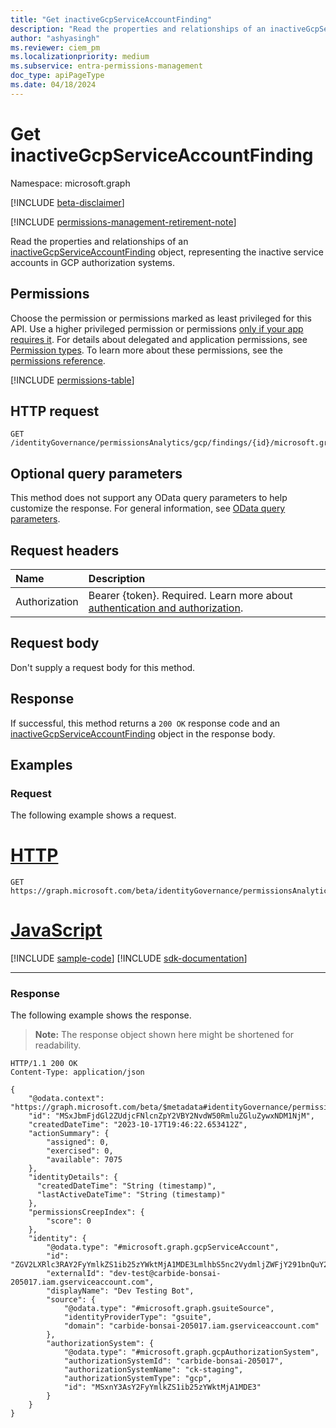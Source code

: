 ```yaml
---
title: "Get inactiveGcpServiceAccountFinding"
description: "Read the properties and relationships of an inactiveGcpServiceAccountFinding object, representing the inactive service accounts in GCP authorization systems."
author: "ashyasingh"
ms.reviewer: ciem_pm
ms.localizationpriority: medium
ms.subservice: entra-permissions-management
doc_type: apiPageType
ms.date: 04/18/2024
---
```


# Get inactiveGcpServiceAccountFinding
Namespace: microsoft.graph

[!INCLUDE [beta-disclaimer](../../includes/beta-disclaimer.md)]

[!INCLUDE [permissions-management-retirement-note](../../includes/permissions-management-retirement-note.md)]

Read the properties and relationships of an [inactiveGcpServiceAccountFinding](../resources/inactivegcpserviceaccountfinding.md) object, representing the inactive service accounts in GCP authorization systems.

## Permissions
Choose the permission or permissions marked as least privileged for this API. Use a higher privileged permission or permissions [only if your app requires it](/graph/permissions-overview#best-practices-for-using-microsoft-graph-permissions). For details about delegated and application permissions, see [Permission types](/graph/permissions-overview#permission-types). To learn more about these permissions, see the [permissions reference](/graph/permissions-reference).

<!-- { "blockType": "permissions", "name": "inactivegcpserviceaccountfinding_get" } -->
[!INCLUDE [permissions-table](../includes/permissions/inactivegcpserviceaccountfinding-get-permissions.md)]

## HTTP request

<!-- {
  "blockType": "ignored"
}
-->
```http
GET /identityGovernance/permissionsAnalytics/gcp/findings/{id}/microsoft.graph.inactiveGcpServiceAccountFinding
```

## Optional query parameters
This method does not support any OData query parameters to help customize the response. For general information, see [OData query parameters](/graph/query-parameters).


## Request headers
|Name|Description|
|:---|:---|
|Authorization|Bearer {token}. Required. Learn more about [authentication and authorization](/graph/auth/auth-concepts).|

## Request body
Don't supply a request body for this method.

## Response

If successful, this method returns a `200 OK` response code and an [inactiveGcpServiceAccountFinding](../resources/inactivegcpserviceaccountfinding.md) object in the response body.

## Examples

### Request
The following example shows a request.
# [HTTP](#tab/http)
<!-- {
  "blockType": "request",
  "name": "get_inactivegcpserviceaccountfinding"
}
-->
```http
GET https://graph.microsoft.com/beta/identityGovernance/permissionsAnalytics/gcp/findings/MSxJbmFjdGl2ZUdjcFNlcnZpY2VBY2NvdW50RmluZGluZywxNDM1NjM/microsoft.graph.inactiveGcpServiceAccountFinding
```

# [JavaScript](#tab/javascript)
[!INCLUDE [sample-code](../includes/snippets/javascript/get-inactivegcpserviceaccountfinding-javascript-snippets.md)]
[!INCLUDE [sdk-documentation](../includes/snippets/snippets-sdk-documentation-link.md)]

---

### Response
The following example shows the response.
>**Note:** The response object shown here might be shortened for readability.
<!-- {
  "blockType": "response",
  "truncated": true,
  "@odata.type": "microsoft.graph.inactiveGcpServiceAccountFinding"
}
-->
```http
HTTP/1.1 200 OK
Content-Type: application/json

{
    "@odata.context": "https://graph.microsoft.com/beta/$metadata#identityGovernance/permissionsAnalytics/gcp/findings/microsoft.graph.inactiveGcpServiceAccountFinding/$entity",
    "id": "MSxJbmFjdGl2ZUdjcFNlcnZpY2VBY2NvdW50RmluZGluZywxNDM1NjM",
    "createdDateTime": "2023-10-17T19:46:22.653412Z",
    "actionSummary": {
        "assigned": 0,
        "exercised": 0,
        "available": 7075
    },
    "identityDetails": {
      "createdDateTime": "String (timestamp)",
      "lastActiveDateTime": "String (timestamp)"
    },
    "permissionsCreepIndex": {
        "score": 0
    },
    "identity": {
        "@odata.type": "#microsoft.graph.gcpServiceAccount",
        "id": "ZGV2LXRlc3RAY2FyYmlkZS1ib25zYWktMjA1MDE3LmlhbS5nc2VydmljZWFjY291bnQuY29t",
        "externalId": "dev-test@carbide-bonsai-205017.iam.gserviceaccount.com",
        "displayName": "Dev Testing Bot",
        "source": {
            "@odata.type": "#microsoft.graph.gsuiteSource",
            "identityProviderType": "gsuite",
            "domain": "carbide-bonsai-205017.iam.gserviceaccount.com"
        },
        "authorizationSystem": {
            "@odata.type": "#microsoft.graph.gcpAuthorizationSystem",
            "authorizationSystemId": "carbide-bonsai-205017",
            "authorizationSystemName": "ck-staging",
            "authorizationSystemType": "gcp",
            "id": "MSxnY3AsY2FyYmlkZS1ib25zYWktMjA1MDE3"
        }
    }
}
```

